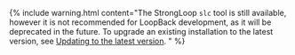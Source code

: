 {% include warning.html content="The StrongLoop `slc` tool is still available, however it is not
recommended for LoopBack development, as it will be deprecated in the future.  To upgrade an
existing installation to the latest version, see [Updating to the latest version](Updating-to-the-latest-version.html).
" %}
